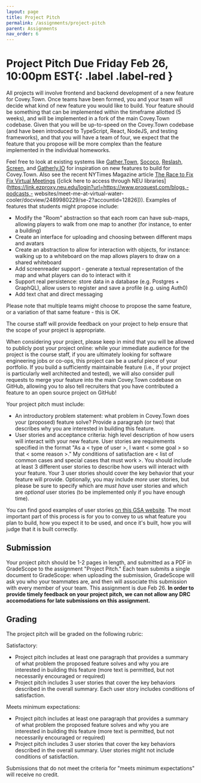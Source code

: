 ```yaml
---
layout: page
title: Project Pitch
permalink: /assignments/project-pitch
parent: Assignments
nav_order: 6
---
```

# Project Pitch **Due Friday Feb 26, 10:00pm EST**{: .label .label-red }
All projects will involve frontend and backend development of a new feature for Covey.Town.
Once teams have been formed, you and your team will decide what kind of new feature you would like to build.
Your feature should be something that can be implemented within the timeframe allotted (5 weeks), and will be implemented in a fork of the main Covey.Town codebase.
Given that you will be up-to-speed on the Covey.Town codebase (and have been introduced to TypeScript, React, NodeJS, and testing frameworks),
and that you will have a team of four, we expect that the feature that you propose will be more complex than the feature implemented in the individual
homeworks.

Feel free to look at existing systems like [Gather.Town](https://gather.town), [Sococo](https://www.sococo.com), [Reslash](https://reslash.co), [Screen](https://screen.so/home), and [Gatherly.IO](https://www.gatherly.io) for inspiration on new features to build for Covey.Town. Also see the recent NYTimes Magazine article [The Race to Fix Fix Virtual Meetings](https://www.nytimes.com/2021/02/17/magazine/video-conference.html) ([click here to access through NEU libraries](https://link.ezproxy.neu.edu/login?url=https://www.proquest.com/blogs,-podcasts,- websites/meet-me-at-virtual-water-cooler/docview/2489980229/se-2?accountid=12826])). 
Examples of features that students might propose include:
* Modify the "Room" abstraction so that each room can have sub-maps, allowing players to walk from one map to another (for instance, to enter a building)
* Create an interface for uploading and choosing between different maps and avatars
* Create an abstraction to allow for interaction with objects, for instance: walking up to a whiteboard on the map allows players to draw on a shared whiteboard
* Add screenreader support - generate a textual representation of the map and what players can do to interact with it
* Support real persistence: store data in a database (e.g. Postgres + GraphQL), allow users to register and save a profile (e.g. using Auth0) 
* Add text chat and direct messaging

Please note that multiple teams might choose to propose the same feature, or a variation of that same feature - this is OK.

The course staff will provide feedback on your project to help ensure that the scope of your project is appropriate.

When considering your project, please keep in mind that you will be allowed to publicly post your project online: while your immediate audience for the project is the course staff, if you are ultimately looking for software engineering jobs or co-ops, this project can be a useful piece of your portfolio. If you build a sufficiently maintainable feature (i.e., if your project is particularly well architected and tested), we will also consider pull requests to merge your feature into the main Covey.Town codebase on GitHub, allowing you to also tell recruiters that you have contributed a feature to an open source project on GitHub!

Your project pitch must include:
* An introductory problem statement: what problem in Covey.Town does your (proposed) feature solve? Provide a paragraph (or two) that describes why you are interested in building this feature.
* User stories and acceptance criteria: high level description of how users will interact with your new feature. User stories are requirements specified in the format 
"As a < type of user >, I want < some goal > so that < some reason >."
My conditions of satisfaction are < list of common cases and special cases that must work >.
You should include at least 3 different user stories to describe how users will interact with your feature.
Your 3 user stories should cover the key behavior that your feature will provide.
Optionally, you may include *more* user stories, but please be sure to specify which are *must have* user stories and which are *optional* user stories (to be implemented only if you have enough time).

You can find good examples of user stories [on this GSA website](https://tech.gsa.gov/guides/user_story_example/). The most important part of this process is for you to convey to us what feature you plan to build, how you expect it to be used, and once it's built, how you will judge that it is built correctly.

## Submission 
Your project pitch should be 1-2 pages in length, and submitted as a PDF in GradeScope to the assignment "Project Pitch."
Each team submits a single document to GradeScope: when uploading the submission, GradeScope will ask you who your teammates are, and then will associate this submission with every member of your team.
This assignment is due Feb 26. **In order to provide timely feedback on your project pitch, we can not allow any DRC accomodations for late submissions on this assignment.**


## Grading
The project pitch will be graded on the following rubric:

Satisfactory:
* Project pitch includes at least one paragraph that provides a summary of what problem the proposed feature solves and why you are interested in building this feature (more text is permitted, but not necessarily encouraged or required)
* Project pitch includes 3 user stories that cover the key behaviors described in the overall summary. Each user story includes conditions of satisfaction.

Meets minimum expectations:
* Project pitch includes at least one paragraph that provides a summary of what problem the proposed feature solves and why you are interested in building this feature (more text is permitted, but not necessarily encouraged or required)
* Project pitch includes 3 user stories that cover the key behaviors described in the overall summary. User stories might not include conditions of satisfaction.

Submissions that do not meet the criteria for "meets minimum expectations" will receive no credit.

